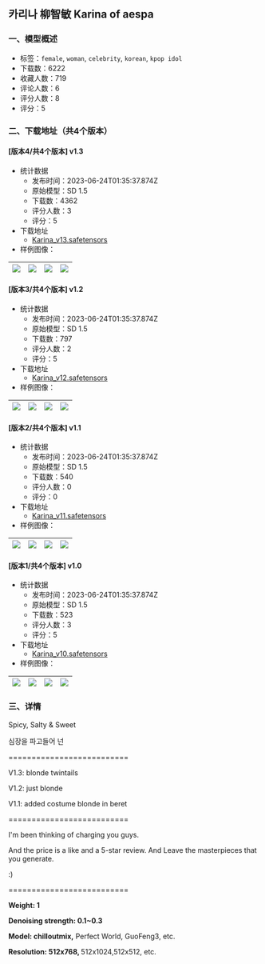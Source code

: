 ## 카리나 柳智敏 Karina of aespa
### 一、模型概述

- 标签：`female`, `woman`, `celebrity`, `korean`, `kpop idol`
- 下载数：6222
- 收藏人数：719
- 评论人数：6
- 评分人数：8
- 评分：5

### 二、下载地址（共4个版本）

#### [版本4/共4个版本] v1.3

- 统计数据
  - 发布时间：2023-06-24T01:35:37.874Z
  - 原始模型：SD 1.5
  - 下载数：4362
  - 评分人数：3
  - 评分：5
- 下载地址
  - [Karina_v13.safetensors](https://civitai.com/api/download/models/74903)
- 样例图像：

| <img src="https://image.civitai.com/xG1nkqKTMzGDvpLrqFT7WA/2d8c995c-a822-4e88-a967-37fa4f8595cc/width=450/839268.jpeg" /> | <img src="https://image.civitai.com/xG1nkqKTMzGDvpLrqFT7WA/b15fa6a1-e964-4d1e-b8ad-32bb41b1868c/width=450/839761.jpeg" /> | <img src="https://image.civitai.com/xG1nkqKTMzGDvpLrqFT7WA/8be75a19-fb7b-4c97-862b-dc9f6c06599a/width=450/839357.jpeg" /> | <img src="https://image.civitai.com/xG1nkqKTMzGDvpLrqFT7WA/c09435ba-ca56-4a48-a30e-a1682c594529/width=450/836881.jpeg" /> |
| ---- | ---- | ---- | ---- |

#### [版本3/共4个版本] v1.2

- 统计数据
  - 发布时间：2023-06-24T01:35:37.874Z
  - 原始模型：SD 1.5
  - 下载数：797
  - 评分人数：2
  - 评分：5
- 下载地址
  - [Karina_v12.safetensors](https://civitai.com/api/download/models/70811)
- 样例图像：

| <img src="https://image.civitai.com/xG1nkqKTMzGDvpLrqFT7WA/dcfa3d56-105d-481d-b053-32bc22ce7090/width=450/791210.jpeg" /> | <img src="https://image.civitai.com/xG1nkqKTMzGDvpLrqFT7WA/656e9f40-4f4d-4ce3-9485-705c06ce31c6/width=450/799097.jpeg" /> | <img src="https://image.civitai.com/xG1nkqKTMzGDvpLrqFT7WA/00dfbb53-81f4-4c14-a180-a1477a387552/width=450/799089.jpeg" /> | <img src="https://image.civitai.com/xG1nkqKTMzGDvpLrqFT7WA/3af48c7a-a4c7-447b-85f6-73d15e93a2e6/width=450/799093.jpeg" /> |
| ---- | ---- | ---- | ---- |

#### [版本2/共4个版本] v1.1

- 统计数据
  - 发布时间：2023-06-24T01:35:37.874Z
  - 原始模型：SD 1.5
  - 下载数：540
  - 评分人数：0
  - 评分：0
- 下载地址
  - [Karina_v11.safetensors](https://civitai.com/api/download/models/69516)
- 样例图像：

| <img src="https://image.civitai.com/xG1nkqKTMzGDvpLrqFT7WA/6200549b-835f-44ec-b0e8-55b71849d81e/width=450/775715.jpeg" /> | <img src="https://image.civitai.com/xG1nkqKTMzGDvpLrqFT7WA/72a3ce0f-cf45-447c-88d8-5d374f640fda/width=450/775719.jpeg" /> | <img src="https://image.civitai.com/xG1nkqKTMzGDvpLrqFT7WA/29a91275-03ab-4930-af7e-96a4d5899b29/width=450/775716.jpeg" /> | <img src="https://image.civitai.com/xG1nkqKTMzGDvpLrqFT7WA/5ec49c6c-e3d7-4a86-a0a0-e5d9b5d687ec/width=450/775788.jpeg" /> |
| ---- | ---- | ---- | ---- |

#### [版本1/共4个版本] v1.0

- 统计数据
  - 发布时间：2023-06-24T01:35:37.874Z
  - 原始模型：SD 1.5
  - 下载数：523
  - 评分人数：3
  - 评分：5
- 下载地址
  - [Karina_v10.safetensors](https://civitai.com/api/download/models/67780)
- 样例图像：

| <img src="https://image.civitai.com/xG1nkqKTMzGDvpLrqFT7WA/17643d26-2230-45dd-b7e5-8b5b95f5cc73/width=450/753745.jpeg" /> | <img src="https://image.civitai.com/xG1nkqKTMzGDvpLrqFT7WA/eb73dfc5-790a-4891-9550-8cbb95f23682/width=450/754419.jpeg" /> | <img src="https://image.civitai.com/xG1nkqKTMzGDvpLrqFT7WA/4cf90370-8dd7-4cdf-9e09-3f493ec7c821/width=450/754425.jpeg" /> | <img src="https://image.civitai.com/xG1nkqKTMzGDvpLrqFT7WA/fcefa06a-2f1b-4e66-8d7a-065f5892df10/width=450/753589.jpeg" /> |
| ---- | ---- | ---- | ---- |


### 三、详情
<p>Spicy, Salty &amp; Sweet</p><p>심장을 파고들어 넌</p><p>==========================</p><p>V1.3: blonde twintails</p><p>V1.2: just blonde</p><p>V1.1: added costume blonde in beret</p><p>==========================</p><p>I'm been thinking of charging you guys.</p><p>And the price is a like and a 5-star review. And Leave the masterpieces that you generate.</p><p>:)</p><p>==========================</p><p><strong>Weight: 1</strong></p><p><strong>Denoising strength: 0.1~0.3</strong></p><p><strong>Model: chilloutmix,</strong> Perfect World, GuoFeng3, etc.</p><p><strong>Resolution: 512x768, </strong>512x1024,512x512, etc.</p>
